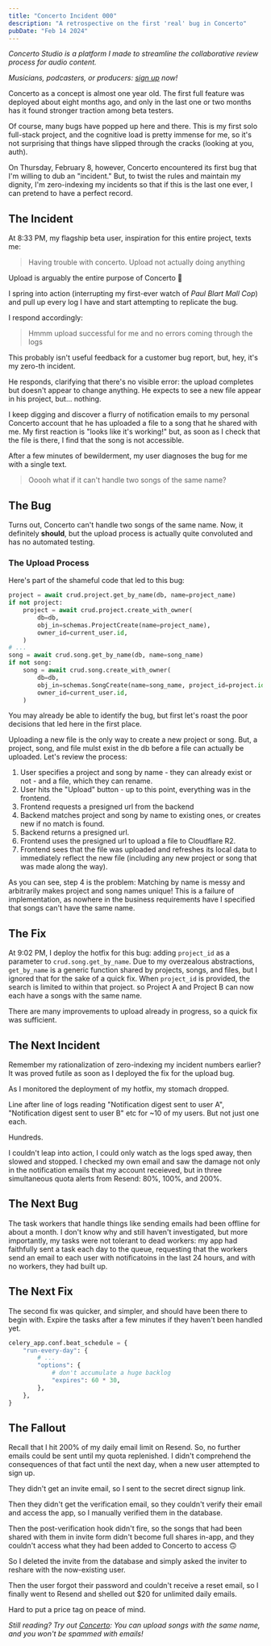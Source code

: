 ```yaml
---
title: "Concerto Incident 000"
description: "A retrospective on the first 'real' bug in Concerto"
pubDate: "Feb 14 2024"
---
```


_Concerto Studio is a platform I made to streamline the collaborative review process for audio content._

_Musicians, podcasters, or producers: [sign up](https://concerto.studio) now!_

Concerto as a concept is almost one year old.
The first full feature was deployed about eight months ago, and only in the last one or two months has it found stronger traction among beta testers.

Of course, many bugs have popped up here and there.
This is my first solo full-stack project, and the cognitive load is pretty immense for me, so it's not surprising that things have slipped through the cracks (looking at you, auth).

On Thursday, February 8, however, Concerto encountered its first bug that I'm willing to dub an "incident."
But, to twist the rules and maintain my dignity, I'm zero-indexing my incidents so that if this is the last one ever, I can pretend to have a perfect record.

## The Incident

At 8:33 PM, my flagship beta user, inspiration for this entire project, texts me:

> Having trouble with concerto. Upload not actually doing anything

Upload is arguably the entire purpose of Concerto 😬

I spring into action (interrupting my first-ever watch of _Paul Blart Mall Cop_) and pull up every log I have and start attempting to replicate the bug.

I respond accordingly:

> Hmmm upload successful for me and no errors coming through the logs

<aside>
This probably isn't useful feedback for a customer bug report, but, hey, it's my zero-th incident.
</aside>

He responds, clarifying that there's no visible error: the upload completes but doesn't appear to change anything.
He expects to see a new file appear in his project, but... nothing.

I keep digging and discover a flurry of notification emails to my personal Concerto account that he has uploaded a file to a song that he shared with me.
My first reaction is "looks like it's working!" but, as soon as I check that the file is there, I find that the song is not accessible.

After a few minutes of bewilderment, my user diagnoses the bug for me with a single text.

> Ooooh what if it can't handle two songs of the same name?

## The Bug

Turns out, Concerto can't handle two songs of the same name.
Now, it definitely **should**, but the upload process is actually quite convoluted and has no automated testing.

### The Upload Process

Here's part of the shameful code that led to this bug:

```python
project = await crud.project.get_by_name(db, name=project_name)
if not project:
    project = await crud.project.create_with_owner(
        db=db,
        obj_in=schemas.ProjectCreate(name=project_name),
        owner_id=current_user.id,
    )
# ...
song = await crud.song.get_by_name(db, name=song_name)
if not song:
    song = await crud.song.create_with_owner(
        db=db,
        obj_in=schemas.SongCreate(name=song_name, project_id=project.id),
        owner_id=current_user.id,
    )
```

You may already be able to identify the bug, but first let's roast the poor decisions that led here in the first place.

Uploading a new file is the only way to create a new project or song.
But, a project, song, and file mulst exist in the db before a file can actually be uploaded.
Let's review the process:

1. User specifies a project and song by name - they can already exist or not - and a file, which they can rename.
2. User hits the "Upload" button - up to this point, everything was in the frontend.
3. Frontend requests a presigned url from the backend
4. Backend matches project and song by name to existing ones, or creates new if no match is found.
5. Backend returns a presigned url.
6. Frontend uses the presigned url to upload a file to Cloudflare R2.
7. Frontend sees that the file was uploaded and refreshes its local data to immediately reflect the new file (including any new project or song that was made along the way).

As you can see, step 4 is the problem: Matching by name is messy and arbitrarily makes project and song names unique!
This is a failure of implementation, as nowhere in the business requirements have I specified that songs can't have the same name.

## The Fix

At 9:02 PM, I deploy the hotfix for this bug: adding `project_id` as a parameter to `crud.song.get_by_name`.
Due to my overzealous abstractions, `get_by_name` is a generic function shared by projects, songs, and files, but I ignored that for the sake of a quick fix.
When `project_id` is provided, the search is limited to within that project. so Project A and Project B can now each have a songs with the same name.

There are many improvements to upload already in progress, so a quick fix was sufficient.

## The Next Incident

Remember my rationalization of zero-indexing my incident numbers earlier?
It was proved futile as soon as I deployed the fix for the upload bug.

As I monitored the deployment of my hotfix, my stomach dropped.

Line after line of logs reading "Notification digest sent to user A", "Notification digest sent to user B" etc for ~10 of my users.
But not just one each.

Hundreds.

I couldn't leap into action, I could only watch as the logs sped away, then slowed and stopped.
I checked my own email and saw the damage not only in the notification emails that my account receieved, but in three simultaneous quota alerts from Resend: 80%, 100%, and 200%.

## The Next Bug

The task workers that handle things like sending emails had been offline for about a month.
I don't know why and still haven't investigated, but more importantly, my tasks were not tolerant to dead workers: my app had faithfully sent a task each day to the queue, requesting that the workers send an email to each user with notificatoins in the last 24 hours, and with no workers, they had built up.

## The Next Fix

The second fix was quicker, and simpler, and should have been there to begin with.
Expire the tasks after a few minutes if they haven't been handled yet.

```python
celery_app.conf.beat_schedule = {
    "run-every-day": {
        # ...
        "options": {
            # don't accumulate a huge backlog
            "expires": 60 * 30,
        },
    },
}
```

## The Fallout

Recall that I hit 200% of my daily email limit on Resend.
So, no further emails could be sent until my quota replenished.
I didn't comprehend the consequences of that fact until the next day, when a new user attempted to sign up.

They didn't get an invite email, so I sent to the secret direct signup link.

Then they didn't get the verification email, so they couldn't verify their email and access the app, so I manually verified them in the database.

Then the post-verification hook didn't fire, so the songs that had been shared with them in invite form didn't become full shares in-app, and they couldn't access what they had been added to Concerto to access 🙃

So I deleted the invite from the database and simply asked the inviter to reshare with the now-existing user.

Then the user forgot their password and couldn't receive a reset email, so I finally went to Resend and shelled out $20 for unlimited daily emails.

Hard to put a price tag on peace of mind.

_Still reading? Try out [Concerto](https://concerto.studio): You can upload songs with the same name, and you won't be spammed with emails!_
